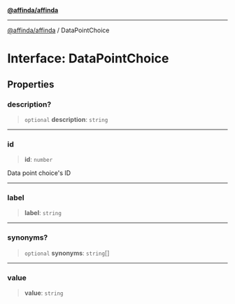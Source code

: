 [**@affinda/affinda**](../README.md)

***

[@affinda/affinda](../globals.md) / DataPointChoice

# Interface: DataPointChoice

## Properties

### description?

> `optional` **description**: `string`

***

### id

> **id**: `number`

Data point choice's ID

***

### label

> **label**: `string`

***

### synonyms?

> `optional` **synonyms**: `string`[]

***

### value

> **value**: `string`
